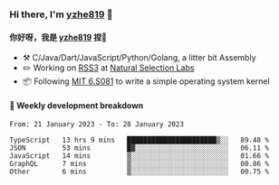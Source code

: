 ### Hi there, I'm [yzhe819](https://github.com/yzhe819) 👋

#### 你好呀，我是 [yzhe819](https://github.com/yzhe819) 捏👋

- :hammer_and_pick: C/Java/Dart/JavaScript/Python/Golang, a litter bit Assembly
- :pencil2: Working on [RSS3](https://github.com/NaturalSelectionLabs/RSS3) at [Natural Selection Labs](https://github.com/NaturalSelectionLabs)
- 📦 Following [MIT 6.S081](https://pdos.csail.mit.edu/6.S081/2020/) to write a simple operating system kernel



#### 📝 Weekly development breakdown

<!--START_SECTION:waka-->

```text
From: 21 January 2023 - To: 28 January 2023

TypeScript   13 hrs 9 mins   ██████████████████████▒░░   89.48 %
JSON         53 mins         █▓░░░░░░░░░░░░░░░░░░░░░░░   06.11 %
JavaScript   14 mins         ▒░░░░░░░░░░░░░░░░░░░░░░░░   01.66 %
GraphQL      7 mins          ▒░░░░░░░░░░░░░░░░░░░░░░░░   00.86 %
Other        6 mins          ▒░░░░░░░░░░░░░░░░░░░░░░░░   00.75 %
```

<!--END_SECTION:waka-->



